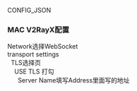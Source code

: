 CONFIG_JSON

<h3>MAC V2RayX配置</h3>
Network选择WebSocket<br/>
transport settings<br/>
  &nbsp;&nbsp;TLS选择页<br/>
    &nbsp;&nbsp;&nbsp;&nbsp;USE TLS 打勾<br/>
    &nbsp;&nbsp;&nbsp;&nbsp;&nbsp;&nbsp;Server Name填写Address里面写的地址<br/>
    
    
